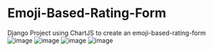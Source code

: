 # Emoji-Based-Rating-Form
Django Project using ChartJS to create an emoji-based-rating-form
![image](https://user-images.githubusercontent.com/100478492/214070591-bfcaf6df-35e8-4a51-a2b4-f6730c498446.png)
![image](https://user-images.githubusercontent.com/100478492/214070692-244c5517-20a2-4ce5-b547-b90987cf8ed4.png)
![image](https://github.com/GauravYati/Emoji-Based-Rating-Form/assets/100478492/b7687fe9-2ae0-43be-b2c1-b46b16a58896)
![image](https://github.com/GauravYati/Emoji-Based-Rating-Form/assets/100478492/2aabf233-ee64-4334-ba8c-d9c3727c275c)

